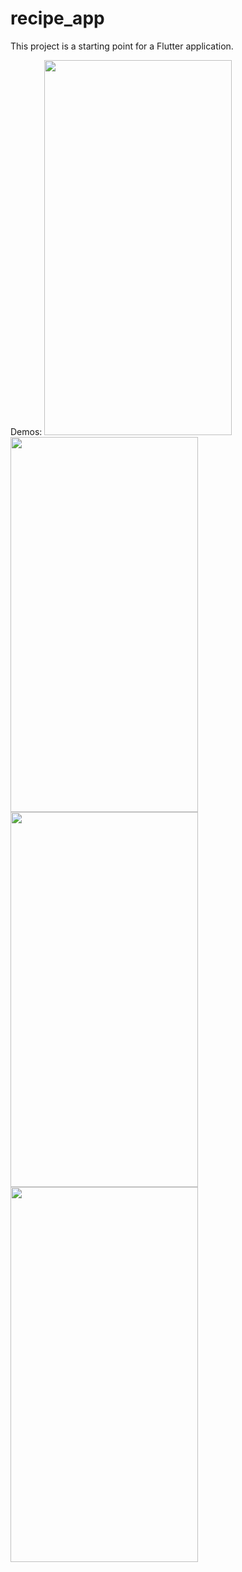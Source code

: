 # recipe_app

This project is a starting point for a Flutter application.
 
 Demos:
<img src="https://user-images.githubusercontent.com/56259590/194873175-4f5cfb88-5582-41be-b049-de7c208a6509.png" width="300" height="600">
<img src="https://user-images.githubusercontent.com/56259590/194873191-ae84db8f-4f5f-4afa-8f1d-33dd4fc154a4.png" width="300" height="600">
<img src="https://user-images.githubusercontent.com/56259590/194873208-13a08a0d-ea33-4ba7-a33c-d2951f9c7ebd.png" width="300" height="600">
<img src="https://user-images.githubusercontent.com/56259590/194873150-2bb03526-62c9-4e8e-b88b-60c6068b7241.png" width="300" height="600">
 
